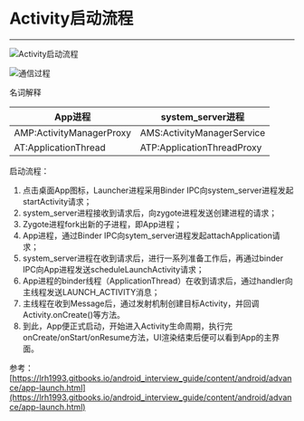 # Activity启动流程 #

----------

![Activity启动流程](https://i.imgur.com/tx0p58B.png)

![通信过程](http://upload-images.jianshu.io/upload_images/3985563-cb3187996516846a.png?imageMogr2/auto-orient/strip%7CimageView2/2/w/1240)

名词解释

App进程|system_server进程
--|--
AMP:ActivityManagerProxy|AMS:ActivityManagerService
AT:ApplicationThread|ATP:ApplicationThreadProxy

启动流程：

1. 点击桌面App图标，Launcher进程采用Binder IPC向system_server进程发起startActivity请求；
1. system_server进程接收到请求后，向zygote进程发送创建进程的请求；
1. Zygote进程fork出新的子进程，即App进程；
1. App进程，通过Binder IPC向sytem_server进程发起attachApplication请求；
1. system_server进程在收到请求后，进行一系列准备工作后，再通过binder IPC向App进程发送scheduleLaunchActivity请求；
1. App进程的binder线程（ApplicationThread）在收到请求后，通过handler向主线程发送LAUNCH_ACTIVITY消息；
1. 主线程在收到Message后，通过发射机制创建目标Activity，并回调Activity.onCreate()等方法。
1. 到此，App便正式启动，开始进入Activity生命周期，执行完onCreate/onStart/onResume方法，UI渲染结束后便可以看到App的主界面。

参考：[https://lrh1993.gitbooks.io/android_interview_guide/content/android/advance/app-launch.html](https://lrh1993.gitbooks.io/android_interview_guide/content/android/advance/app-launch.html)